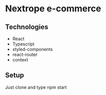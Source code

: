 # Nextrope e-commerce

## Technologies
* React
* Typescript
* styled-components
* react-router
* context

## Setup
Just clone and type npm start
